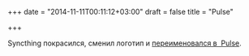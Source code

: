 +++
date = "2014-11-11T00:11:12+03:00"
draft = false
title = "Pulse"

+++

<p>Syncthing покрасился, сменил логотип и <a href="http://ind.ie/pulse/">переименовался в&nbsp;&nbsp;Pulse</a>.</p>


